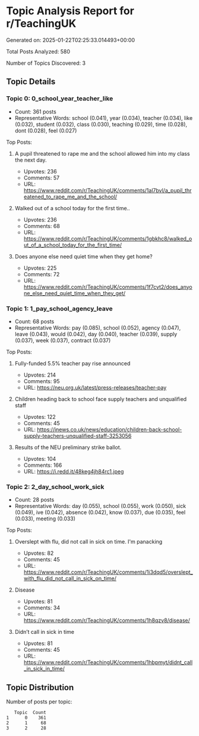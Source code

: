 # Topic Analysis Report for r/TeachingUK

Generated on: 2025-01-22T02:25:33.014493+00:00

Total Posts Analyzed: 580

Number of Topics Discovered: 3

## Topic Details


### Topic 0: 0_school_year_teacher_like
- Count: 361 posts
- Representative Words: school (0.041), year (0.034), teacher (0.034), like (0.032), student (0.032), class (0.030), teaching (0.029), time (0.028), dont (0.028), feel (0.027)

Top Posts:

1. A pupil threatened to rape me and the school allowed him into my class the next day.
   - Upvotes: 236
   - Comments: 57
   - URL: https://www.reddit.com/r/TeachingUK/comments/1al7bvl/a_pupil_threatened_to_rape_me_and_the_school/

1. Walked out of a school today for the first time..
   - Upvotes: 236
   - Comments: 68
   - URL: https://www.reddit.com/r/TeachingUK/comments/1gbkhc8/walked_out_of_a_school_today_for_the_first_time/

1. Does anyone else need quiet time when they get home?
   - Upvotes: 225
   - Comments: 72
   - URL: https://www.reddit.com/r/TeachingUK/comments/1f7cvt2/does_anyone_else_need_quiet_time_when_they_get/

### Topic 1: 1_pay_school_agency_leave
- Count: 68 posts
- Representative Words: pay (0.085), school (0.052), agency (0.047), leave (0.043), would (0.042), day (0.040), teacher (0.039), supply (0.037), week (0.037), contract (0.037)

Top Posts:

1. Fully-funded 5.5% teacher pay rise announced
   - Upvotes: 214
   - Comments: 95
   - URL: https://neu.org.uk/latest/press-releases/teacher-pay

1. Children heading back to school face supply teachers and unqualified staff
   - Upvotes: 122
   - Comments: 45
   - URL: https://inews.co.uk/news/education/children-back-school-supply-teachers-unqualified-staff-3253056

1. Results of the NEU preliminary strike ballot.
   - Upvotes: 104
   - Comments: 166
   - URL: https://i.redd.it/48keg4jh84rc1.jpeg

### Topic 2: 2_day_school_work_sick
- Count: 28 posts
- Representative Words: day (0.055), school (0.055), work (0.050), sick (0.049), ive (0.042), absence (0.042), know (0.037), due (0.035), feel (0.033), meeting (0.033)

Top Posts:

1. Overslept with flu, did not call in sick on time. I'm panacking
   - Upvotes: 82
   - Comments: 45
   - URL: https://www.reddit.com/r/TeachingUK/comments/1i3dqd5/overslept_with_flu_did_not_call_in_sick_on_time/

1. Disease
   - Upvotes: 81
   - Comments: 34
   - URL: https://www.reddit.com/r/TeachingUK/comments/1h8qzv8/disease/

1. Didn’t call in sick in time
   - Upvotes: 81
   - Comments: 45
   - URL: https://www.reddit.com/r/TeachingUK/comments/1hbpmyt/didnt_call_in_sick_in_time/

## Topic Distribution

Number of posts per topic:
```
   Topic  Count
1      0    361
2      1     68
3      2     28
```